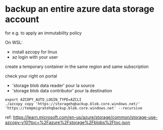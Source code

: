 # backup an entire azure data storage account

for e.g. to apply an immutability policy

On WSL:
- install azcopy for linux
- az login with your user

create a temporary container in the same region and same subscription

check your right on portal
- 'storage blob data reader' pour la source
- 'storage blob data contributor' pour la destination

```
export AZCOPY_AUTO_LOGIN_TYPE=AZCLI
./azcopy copy 'https://storagehqbackup.blob.core.windows.net/' 'https://tempmigratehqbackup.blob.core.windows.net' --recursive
```

ref: https://learn.microsoft.com/en-us/azure/storage/common/storage-use-azcopy-v10?toc=%2Fazure%2Fstorage%2Fblobs%2Ftoc.json
